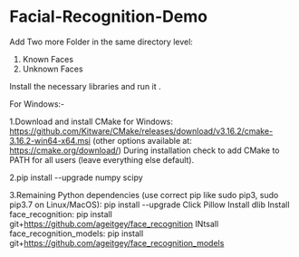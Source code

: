 # Facial-Recognition-Demo

Add Two more Folder in the same directory level:
1. Known Faces
2. Unknown Faces


Install the necessary libraries and run it .

For Windows:-

  1.Download and install CMake for Windows: https://github.com/Kitware/CMake/releases/download/v3.16.2/cmake-3.16.2-win64-x64.msi (other     options available at: https://cmake.org/download/) During installation check to add CMake to PATH for all users (leave everything       else  default).
  
  2.pip install --upgrade numpy scipy
  
  
  
  3.Remaining Python dependencies (use correct pip like sudo pip3, sudo pip3.7 on Linux/MacOS): pip install --upgrade Click Pillow
    Install dlib
    Install face_recognition: pip install git+https://github.com/ageitgey/face_recognition
    INtsall face_recognition_models: pip install git+https://github.com/ageitgey/face_recognition_models
  


